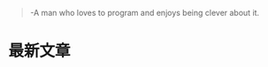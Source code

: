 >-A man who loves to program and enjoys being clever about it.


最新文章
===========





















